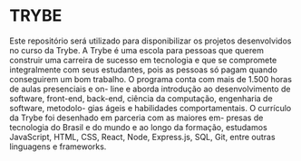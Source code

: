 # TRYBE

Este repositório será utilizado para disponibilizar os projetos desenvolvidos no curso da Trybe.
A Trybe é uma escola para pessoas que querem construir uma carreira de sucesso em tecnologia e que se compromete integralmente com seus estudantes, pois as pessoas só pagam quando conseguirem um bom trabalho. O programa conta com mais de 1.500 horas de aulas presenciais e on- line e aborda introdução ao desenvolvimento de software, front-end, back-end, ciência da computação, engenharia de software, metodolo- gias ágeis e habilidades comportamentais. O currículo da Trybe foi desenhado em parceria com as maiores em- presas de tecnologia do Brasil e do mundo e ao longo da formação, estudamos JavaScript, HTML, CSS, React, Node, Express.js, SQL, Git, entre outras linguagens e frameworks.
